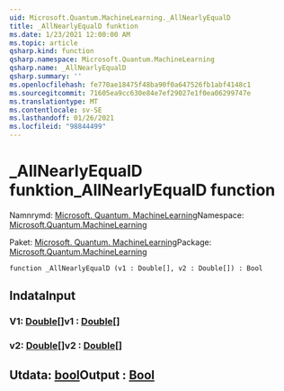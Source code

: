 ```yaml
---
uid: Microsoft.Quantum.MachineLearning._AllNearlyEqualD
title: _AllNearlyEqualD funktion
ms.date: 1/23/2021 12:00:00 AM
ms.topic: article
qsharp.kind: function
qsharp.namespace: Microsoft.Quantum.MachineLearning
qsharp.name: _AllNearlyEqualD
qsharp.summary: ''
ms.openlocfilehash: fe770ae18475f48ba90f0a647526fb1abf4148c1
ms.sourcegitcommit: 71605ea9cc630e84e7ef29027e1f0ea06299747e
ms.translationtype: MT
ms.contentlocale: sv-SE
ms.lasthandoff: 01/26/2021
ms.locfileid: "98844499"
---
```

# <a name="_allnearlyequald-function"></a><span data-ttu-id="d034c-102">_AllNearlyEqualD funktion</span><span class="sxs-lookup"><span data-stu-id="d034c-102">_AllNearlyEqualD function</span></span>

<span data-ttu-id="d034c-103">Namnrymd: [Microsoft. Quantum. MachineLearning](xref:Microsoft.Quantum.MachineLearning)</span><span class="sxs-lookup"><span data-stu-id="d034c-103">Namespace: [Microsoft.Quantum.MachineLearning](xref:Microsoft.Quantum.MachineLearning)</span></span>

<span data-ttu-id="d034c-104">Paket: [Microsoft. Quantum. MachineLearning](https://nuget.org/packages/Microsoft.Quantum.MachineLearning)</span><span class="sxs-lookup"><span data-stu-id="d034c-104">Package: [Microsoft.Quantum.MachineLearning](https://nuget.org/packages/Microsoft.Quantum.MachineLearning)</span></span>




```qsharp
function _AllNearlyEqualD (v1 : Double[], v2 : Double[]) : Bool
```


## <a name="input"></a><span data-ttu-id="d034c-105">Indata</span><span class="sxs-lookup"><span data-stu-id="d034c-105">Input</span></span>

### <a name="v1--double"></a><span data-ttu-id="d034c-106">V1: [Double](xref:microsoft.quantum.lang-ref.double)[]</span><span class="sxs-lookup"><span data-stu-id="d034c-106">v1 : [Double](xref:microsoft.quantum.lang-ref.double)[]</span></span>




### <a name="v2--double"></a><span data-ttu-id="d034c-107">v2: [Double](xref:microsoft.quantum.lang-ref.double)[]</span><span class="sxs-lookup"><span data-stu-id="d034c-107">v2 : [Double](xref:microsoft.quantum.lang-ref.double)[]</span></span>





## <a name="output--bool"></a><span data-ttu-id="d034c-108">Utdata: [bool](xref:microsoft.quantum.lang-ref.bool)</span><span class="sxs-lookup"><span data-stu-id="d034c-108">Output : [Bool](xref:microsoft.quantum.lang-ref.bool)</span></span>

